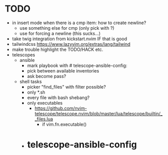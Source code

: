 # TODO

* in insert mode when there is a cmp item: how to create newline?
  * use something else for cmp (only pick with <C-p>?)
  * use <S-cr> for forcing a newline (this sucks...)
* take twig integration from kickstart.nvim IF that is good
* tailwindcss https://www.lazyvim.org/extras/lang/tailwind
* make trouble highlight the TODO/HACK etc.
* telescopes
  * ansible
    * mark playbook with # telescope-ansible-config: 
    * pick between available inventories
    * ask become pass?
  * shell tasks
    * picker "find_files" with filter possible?
    * only *.sh
    * every file with bash shebang?
    * only executables
      * https://github.com/nvim-telescope/telescope.nvim/blob/master/lua/telescope/builtin/__files.lua
        * if vim.fn.executable()
    * # telescope-ansible-config
